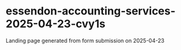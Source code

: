# essendon-accounting-services-2025-04-23-cvy1s
Landing page generated from form submission on 2025-04-23
